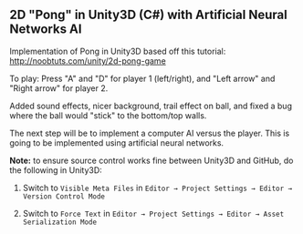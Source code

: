 ## 2D "Pong" in Unity3D (C#) with Artificial Neural Networks AI

Implementation of Pong in Unity3D based off this tutorial: http://noobtuts.com/unity/2d-pong-game

To play: Press "A" and "D" for player 1 (left/right), and "Left arrow" and "Right arrow" for player 2.

Added sound effects, nicer background, trail effect on ball, and fixed a bug where the ball would "stick" to the bottom/top walls.

The next step will be to implement a computer AI versus the player. This is going to be implemented using artificial neural networks.

**Note:** to ensure source control works fine between Unity3D and GitHub, do the following in Unity3D:

1. Switch to `Visible Meta Files` in `Editor → Project Settings → Editor → Version Control Mode`

2. Switch to `Force Text` in `Editor → Project Settings → Editor → Asset Serialization Mode`

